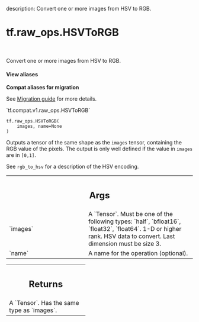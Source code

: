 description: Convert one or more images from HSV to RGB.

<div itemscope itemtype="http://developers.google.com/ReferenceObject">
<meta itemprop="name" content="tf.raw_ops.HSVToRGB" />
<meta itemprop="path" content="Stable" />
</div>

# tf.raw_ops.HSVToRGB

<!-- Insert buttons and diff -->

<table class="tfo-notebook-buttons tfo-api nocontent" align="left">

</table>



Convert one or more images from HSV to RGB.

<section class="expandable">
  <h4 class="showalways">View aliases</h4>
  <p>
<b>Compat aliases for migration</b>
<p>See
<a href="https://www.tensorflow.org/guide/migrate">Migration guide</a> for
more details.</p>
<p>`tf.compat.v1.raw_ops.HSVToRGB`</p>
</p>
</section>

<pre class="devsite-click-to-copy prettyprint lang-py tfo-signature-link">
<code>tf.raw_ops.HSVToRGB(
    images, name=None
)
</code></pre>



<!-- Placeholder for "Used in" -->

Outputs a tensor of the same shape as the `images` tensor, containing the RGB
value of the pixels. The output is only well defined if the value in `images`
are in `[0,1]`.

See `rgb_to_hsv` for a description of the HSV encoding.

<!-- Tabular view -->
 <table class="responsive fixed orange">
<colgroup><col width="214px"><col></colgroup>
<tr><th colspan="2"><h2 class="add-link">Args</h2></th></tr>

<tr>
<td>
`images`
</td>
<td>
A `Tensor`. Must be one of the following types: `half`, `bfloat16`, `float32`, `float64`.
1-D or higher rank. HSV data to convert. Last dimension must be size 3.
</td>
</tr><tr>
<td>
`name`
</td>
<td>
A name for the operation (optional).
</td>
</tr>
</table>



<!-- Tabular view -->
 <table class="responsive fixed orange">
<colgroup><col width="214px"><col></colgroup>
<tr><th colspan="2"><h2 class="add-link">Returns</h2></th></tr>
<tr class="alt">
<td colspan="2">
A `Tensor`. Has the same type as `images`.
</td>
</tr>

</table>

